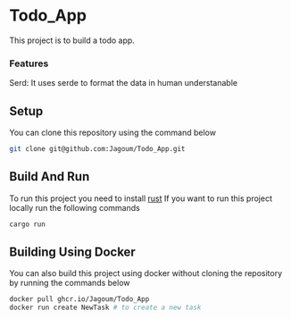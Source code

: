 # Todo_App
This project is to build a todo app.

### Features
Serd: It uses serde to format the data in human understanable

Setup
-----
You can clone this repository using the command below
```sh
git clone git@github.com:Jagoum/Todo_App.git
```

Build And Run
-------------
To run this project you need to install [rust](https://www.rust-lang.org/learn/get-started)
If you want to run this project locally run the following commands
```sh
cargo run
```
Building Using Docker
---------------------
You can also build this project using docker without cloning the repository by running the commands below

```sh
docker pull ghcr.io/Jagoum/Todo_App
docker run create NewTask # to create a new task
```
